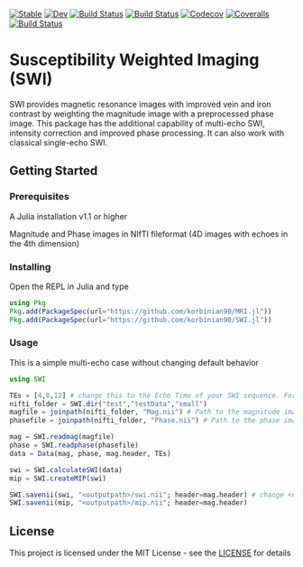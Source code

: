 [![Stable](https://img.shields.io/badge/docs-stable-blue.svg)](https://korbinian90.github.io/SWI.jl/stable)
[![Dev](https://img.shields.io/badge/docs-dev-blue.svg)](https://korbinian90.github.io/SWI.jl/dev)
[![Build Status](https://travis-ci.com/korbinian90/SWI.jl.svg?branch=master)](https://travis-ci.com/korbinian90/SWI.jl)
[![Build Status](https://ci.appveyor.com/api/projects/status/github/korbinian90/SWI.jl?svg=true)](https://ci.appveyor.com/project/korbinian90/SWI-jl)
[![Codecov](https://codecov.io/gh/korbinian90/SWI.jl/branch/master/graph/badge.svg)](https://codecov.io/gh/korbinian90/SWI.jl)
[![Coveralls](https://coveralls.io/repos/github/korbinian90/SWI.jl/badge.svg?branch=master)](https://coveralls.io/github/korbinian90/SWI.jl?branch=master)
[![Build Status](https://api.cirrus-ci.com/github/korbinian90/SWI.jl.svg)](https://cirrus-ci.com/github/korbinian90/SWI.jl)

# Susceptibility Weighted Imaging (SWI)
SWI provides magnetic resonance images with improved vein and iron contrast by weighting the magnitude image with a preprocessed phase image. This package has the additional capability of multi-echo SWI, intensity correction and improved phase processing. It can also work with classical single-echo SWI.

## Getting Started

### Prerequisites
A Julia installation v1.1 or higher

Magnitude and Phase images in NIfTI fileformat (4D images with echoes in the 4th dimension)

### Installing
Open the REPL in Julia and type

```julia
using Pkg
Pkg.add(PackageSpec(url="https://github.com/korbinian90/MRI.jl"))
Pkg.add(PackageSpec(url="https://github.com/korbinian90/SWI.jl"))
```

### Usage
This is a simple multi-echo case without changing default behavior
```julia
using SWI

TEs = [4,8,12] # change this to the Echo Time of your SWI sequence. For multi-echoes, set a list of TE values, else set a list with a single TE value.
nifti_folder = SWI.dir("test","testData","small")
magfile = joinpath(nifti_folder, "Mag.nii") # Path to the magnitude image in nifti format, must be .nii or .hdr
phasefile = joinpath(nifti_folder, "Phase.nii") # Path to the phase image

mag = SWI.readmag(magfile)
phase = SWI.readphase(phasefile)
data = Data(mag, phase, mag.header, TEs)

swi = SWI.calculateSWI(data)
mip = SWI.createMIP(swi)

SWI.savenii(swi, "<outputpath>/swi.nii"; header=mag.header) # change <outputpath> with the path where you want to save the reconstructed SWI images
SWI.savenii(mip, "<outputpath>/mip.nii"; header=mag.header)
```

## License
This project is licensed under the MIT License - see the [LICENSE](https://github.com/korbinian90/SWI.jl/blob/development/LICENSE) for details
